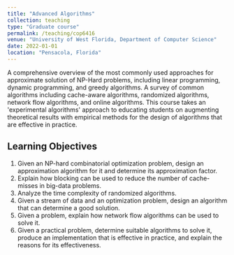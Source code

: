 ```yaml
---
title: "Advanced Algorithms"
collection: teaching
type: "Graduate course"
permalink: /teaching/cop6416
venue: "University of West Florida, Department of Computer Science"
date: 2022-01-01
location: "Pensacola, Florida"
---
```


A comprehensive overview of the most commonly used approaches for approximate solution of NP-Hard problems, including linear programming, dynamic programming, and greedy algorithms.
A survey of common algorithms including cache-aware algorithms, randomized algorithms, network flow algorithms, and online algorithms.
This course takes an 'experimental algorithms' approach to educating students on augmenting theoretical results with empirical methods for the design of algorithms that are effective in practice.

## Learning Objectives
1. Given an NP-hard combinatorial optimization problem, design an approximation algorithm for it and determine its approximation factor.
1. Explain how blocking can be used to reduce the number of cache-misses in big-data problems.
1. Analyze the time complexity of randomized algorithms.
1. Given a stream of data and an optimization problem, design an algorithm that can determine a good solution.
1. Given a problem, explain how network flow algorithms can be used to solve it.
1. Given a practical problem, determine suitable algorithms to solve it, produce an implementation that is effective in practice, and explain the reasons for its effectiveness.
